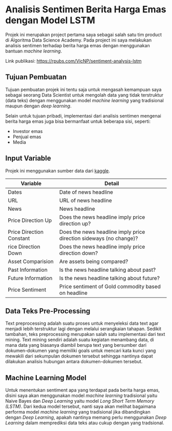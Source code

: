 # Analisis Sentimen Berita Harga Emas dengan Model LSTM

Projek ini merupakan project pertama saya sebagai salah satu tim product di Algoritma Data Science Academy. Pada project ini saya melakukan analisis sentimen terhadap berita harga emas dengan menggunakan bantuan <i>machine learning</i>.

Link publikasi: https://rpubs.com/VicNP/sentiment-analysis-lstm

## Tujuan Pembuatan

Tujuan pembuatan projek ini tentu saja untuk mengasah kemampuan saya sebagai seorang Data Scientist untuk mengolah data yang tidak terstruktur (data teks) dengan menggunakan model <i>machine learning</i> yang tradisional maupun dengan <i>deep learning</i>.

Selain untuk tujuan pribadi, implementasi dari analisis sentimen mengenai berita harga emas juga bisa bermanfaat untuk beberapa sisi, seperti:
- Investor emas
- Penjual emas
- Media 

## Input Variable 

Projek ini menggunakan sumber data dari [kaggle](https://www.kaggle.com/datasets/ankurzing/sentiment-analysis-in-commodity-market-gold).

| Variable             	| Detail                                                                           	|
|----------------------	|----------------------------------------------------------------------------------	|
| Dates | Date of news headline |
| URL | URL of news headline |
| News | News headline |
| Price Direction Up | Does the news headline imply price direction up? |
| Price Direction Constant | Does the news headline imply price direction sideways (no change)? |
| rice Direction Down | Does the news headline imply price direction down? |
| Asset Comparision | Are assets being compared? |
| Past Information | Is the news headline talking about past? |
| Future Information | Is the news headline talking about future? |
| Price Sentiment | Price sentiment of Gold commodity based on headline |

## Data Teks Pre-Processing

Text preprocessing adalah suatu proses untuk menyeleksi data text agar menjadi lebih terstruktur lagi dengan melalui serangkaian tahapan. Sedikit tambahan, teks preprocessing merupakan salah satu implementasi dari text mining. Text mining sendiri adalah suatu kegiatan menambang data, di mana data yang biasanya diambil berupa text yang bersumber dari dokumen-dokumen yang memiliki goals untuk mencari kata kunci yang mewakili dari sekumpulan dokumen tersebut sehingga nantinya dapat dilakukan analisis hubungan antara dokumen-dokumen tersebut.

## Machine Learning Model

Untuk menentukan sentiment apa yang terdapat pada berita harga emas, disini saya akan menggunakan model <i>machine learning</i> tradisional yaitu Naive Bayes dan <i>Deep Learning</i> yaitu model <i>Long Short Term Memory (LSTM)</i>. Dari kedua model tersebut, nanti saya akan melihat bagaimana performa model <i>machine learning</i> yang tradisional jika dibandingkan dengan <i>Deep Learning</i>, apakah nantinya memang perlu menggunakan <i>Deep Learning</i> dalam memprediksi data teks atau cukup dengan yang tradsional.
